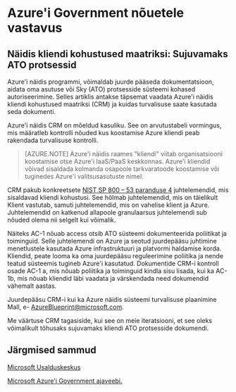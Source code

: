 <properties
    pageTitle="Azure'i valitsuse dokumentidele | Microsoft Azure'i"
    description="Leiate Azure'i Government saadaval teenuste ülevaade"
    services="Azure-Government"
    cloud="gov"
    documentationCenter=""
    authors="ryansoc"
    manager="zakramer"
    editor="" />

<tags
    ms.service="multiple"
    ms.devlang="na"
    ms.topic="article"
    ms.tgt_pltfrm="na"
    ms.workload="azure-government"
    ms.date="10/06/2016"
    ms.author="ryansoc" />

# <a name="azure-government-compliance"></a>Azure'i Government nõuetele vastavus 

## <a name="blueprint-customer-responsibilities-matrix--streamlining-ato-processes"></a>Näidis kliendi kohustused maatriksi: Sujuvamaks ATO protsessid

Azure'i näidis programmi, võimaldab juurde pääseda dokumentatsioon, aidata oma asutuse või Sky (ATO) protsesside süsteemi kohased autoriseerimine. Selles artiklis antakse täpsemat vaadata Azure'i näidis kliendi kohustused maatriksi (CRM) ja kuidas turvalisuse saate kasutada seda dokumenti.

Azure'i näidis CRM on mõeldud kasuliku. See on arvutustabeli vormingus, mis määratleb kontrolli nõuded kus koostamise Azure kliendi peab rakendada turvalisuse kontrolli.

>[AZURE.NOTE] Azure'i näidis raames "kliendi" viitab organisatsiooni koostamise otse Azure'i IaaS/PaaS keskkonnas. Azure'i kliendid võivad sisaldada kolmanda osapoole tarkvaratoode koostamise või tuginedes Azure'i valitsusasutuste nimel.

CRM pakub konkreetsete <a href="http://nvlpubs.nist.gov/nistpubs/SpecialPublications/NIST.SP.800-53r4.pdf">NIST SP 800 – 53 paranduse 4</a> juhtelemendid, mis sisaldavad kliendi kohustusi. See hõlmab juhtelemendid, mis on täielikult Klient vastutab, samuti juhtelemendid, mis on vahelise klient ja Azure. Juhtelemendid on katkenud allapoole granulaarsus juhtelemendi sub nõuded olema nii selgelt kui võimalik.

Näiteks AC-1 nõuab access otsib ATO süsteemi dokumenteerida poliitikat ja toiminguid. Selle juhtelemendi on Azure ja seotud juurdepääsu juhtimine menetlustele kasutada Azure infrastruktuuri ja platvormi haldamise korda. Kliendid, peate looma ka oma juurdepääsu reguleerimine poliitika ja nende teatud süsteemis tugineb Azure'i kasutatud. Dokumentide CRM-i kontroll osade AC-1 a, mis nõuab poliitika ja toiminguid kindla sisu lisada, kui ka AC-1b, mis nõuab kliendid läbi vaadata ja värskendada need dokumendid vähemalt aastas. 

Juurdepääsu CRM-i kui ka Azure näidis süsteemi turvalisuse plaanimine Mall, e- AzureBlueprint@microsoft.com.

Me väärtuse CRM tagasiside, kui see on meie iteratsiooni, et see oleks võimalikult tõhusaks sujuvamaks kliendi ATO protsesside dokumendi.

## <a name="next-steps"></a>Järgmised sammud

<a href="https://www.microsoft.com/en-us/trustcenter/Compliance/default.aspx">Microsoft Usalduskeskus</a>

<a href="https://blogs.msdn.microsoft.com/azuregov/">Microsoft Azure'i Government ajaveebi.</a>
